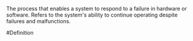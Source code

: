 The process that enables a system to respond to a failure in hardware or software. Refers to the system's ability to continue operating despite failures and malfunctions.

#Definition